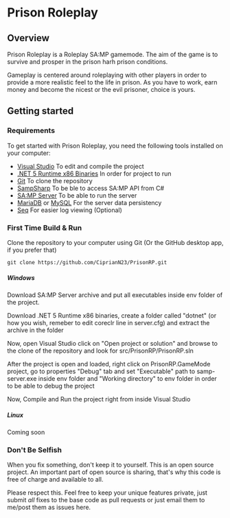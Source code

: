 # Prison Roleplay

## Overview
Prison Roleplay is a Roleplay SA:MP gamemode. The aim of the game is to survive and prosper in the prison harh prison conditions.

Gameplay is centered around roleplaying with other players in order to provide a more realistic feel to the life in prison. As you have to work, earn money and become the nicest or the evil prisoner, choice is yours.

## Getting started

### Requirements

To get started with Prison Roleplay, you need the following tools installed on your computer:

- [Visual Studio](https://visualstudio.microsoft.com/vs/community/) To edit and compile the project
- [.NET 5 Runtime x86 Binaries](https://dotnet.microsoft.com/download/dotnet/5.0) In order for project to run
- [Git](https://git-scm.com) To clone the repository
- [SampSharp](https://github.com/ikkentim/SampSharp) To be ble to access SA:MP API from C#
- [SA:MP Server](https://www.sa-mp.com/download.php) To be able to run the server
- [MariaDB](https://mariadb.org/download/) or [MySQL](https://dev.mysql.com/downloads/mysql/) For the server data persistency
- [Seq](https://datalust.co/seq) For easier log viewing (Optional) 

### First Time Build & Run

Clone the repository to your computer using Git (Or the GitHub desktop app, if
you prefer that)

```
git clone https://github.com/CiprianN23/PrisonRP.git
```

##### Windows

Download SA:MP Server archive and put all executables inside env folder of the project.

Download .NET 5 Runtime x86 binaries, create a folder called "dotnet" (or how you wish, remeber to edit coreclr line in server.cfg) and extract the archive in the folder

Now, open Visual Studio click on "Open project or solution" and browse to the clone of the repository and look for src/PrisonRP/PrisonRP.sln

After the project is open and loaded, right click on PrisonRP.GameMode project, go to properties "Debug" tab and set "Executable" path to samp-server.exe inside env folder and "Working directory" to env folder in order to be able to debug the project

Now, Compile and Run the project right from inside Visual Studio

##### Linux

Coming soon

### Don't Be Selfish

When you fix something, don't keep it to yourself. This is an open source
project. An important part of open source is sharing, that's why this code is
free of charge and available to all.

Please respect this. Feel free to keep your unique features private, just submit
_all_ fixes to the base code as pull requests or just email them to me/post them
as issues here.